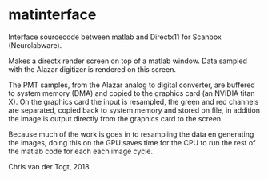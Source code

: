 # matinterface

Interface sourcecode between matlab and Directx11 for Scanbox (Neurolabware).

Makes a directx render screen on top of a matlab window. Data sampled with the Alazar digitizer is rendered on this screen.

The PMT samples, from the Alazar analog to digital converter, are buffered to system memory (DMA) and copied to the graphics card (an NVIDIA titan X). On the graphics card the input is resampled, the green and red channels are separated, copied back to system memory and stored on file, in addition the image is output directly from the graphics card to the screen.

Because much of the work is goes in to resampling the data en generating the images, doing this on the GPU saves time for the CPU to run the rest of the matlab code for each each image cycle.

Chris van der Togt, 2018
